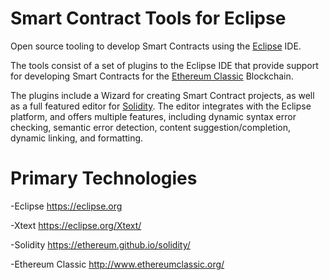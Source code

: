 Smart Contract Tools for Eclipse
================================

Open source tooling to develop Smart Contracts using the
[Eclipse](https://eclipse.org) IDE.

The tools consist of a set of plugins to the Eclipse IDE that provide
support for developing Smart Contracts for the
[Ethereum Classic](http://www.ethereumclassic.org/) Blockchain.

The plugins include a Wizard for creating Smart Contract projects, as
well as a full featured editor for
[Solidity](https://ethereum.github.io/solidity/).  The editor
integrates with the Eclipse platform, and offers multiple features,
including dynamic syntax error checking, semantic error detection,
content suggestion/completion, dynamic linking, and formatting.

Primary Technologies
==========
-Eclipse https://eclipse.org

-Xtext https://eclipse.org/Xtext/

-Solidity https://ethereum.github.io/solidity/

-Ethereum Classic http://www.ethereumclassic.org/


